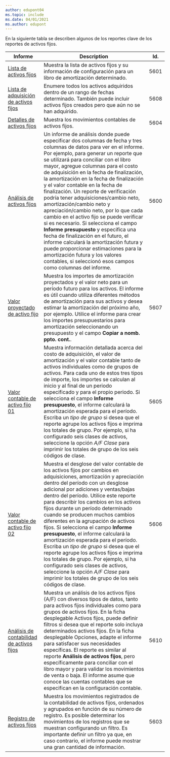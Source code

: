 ```yaml
---
author: edupont04
ms.topic: include
ms.date: 04/01/2021
ms.author: edupont
---
```


En la siguiente tabla se describen algunos de los reportes clave de los reportes de activos fijos.

| Informe | Description | Id. | 
|--|--|--|
| [Lista de activos fijos](https://businesscentral.dynamics.com?report=5601)| Muestra la lista de activos fijos y su información de configuración para un libro de amortización determinado. |5601 |
| [Lista de adquisición de activos fijos](https://businesscentral.dynamics.com?report=5608) |  Enumere todos los activos adquiridos dentro de un rango de fechas determinado. También puede incluir activos fijos creados pero que aún no se han adquirido. |5608 |
| [Detalles de activos fijos](https://businesscentral.dynamics.com?report=5604)| Muestra los movimientos contables de activos fijos. |5604 |
| [Análisis de activos fijos](https://businesscentral.dynamics.com?report=5600)| Un informe de análisis donde puede especificar dos columnas de fecha y tres columnas de datos para ver en el informe. Por ejemplo, para generar un reporte que se utilizará para conciliar con el libro mayor, agregue columnas para el costo de adquisición en la fecha de finalización, la amortización en la fecha de finalización y el valor contable en la fecha de finalización. Un reporte de verificación podría tener adquisiciones/cambio neto, amortización/cambio neto y apreciación/cambio neto, por lo que cada cambio en el activo fijo se puede verificar si es necesario. Si selecciona el campo **Informe presupuesto** y especifica una fecha de finalización en el futuro, el informe calculará la amortización futura y puede proporcionar estimaciones para la amortización futura y los valores contables, si seleccionó esos campos como columnas del informe. |5600|
| [Valor proyectado de activo fijo](https://businesscentral.dynamics.com?report=5607)| Muestra los importes de amortización proyectados y el valor neto para un período futuro para los activos. El informe es útil cuando utiliza diferentes métodos de amortización para sus activos y desea estimar la amortización del próximo año, por ejemplo. Utilice el informe para crear los importes presupuestarios para amortización seleccionando un presupuesto y el campo **Copiar a nomb. ppto. cont.**. |5607 |
| [Valor contable de activo fijo 01](https://businesscentral.dynamics.com?report=5605)|Muestra información detallada acerca del costo de adquisición, el valor de amortización y el valor contable tanto de activos individuales como de grupos de activos. Para cada uno de estos tres tipos de importe, los importes se calculan al inicio y al final de un periodo especificado y para el propio periodo. Si selecciona el campo **Informe presupuesto**, el informe calculará la amortización esperada para el período. Escriba un *tipo de grupo* si desea que el reporte agrupe los activos fijos e imprima los totales de grupo. Por ejemplo, si ha configurado seis clases de activos, seleccione la opción *A/F Clase* para imprimir los totales de grupo de los seis códigos de clase.|5605|
| [Valor contable de activo fijo 02](https://businesscentral.dynamics.com?report=5606)|Muestra el desglose del valor contable de los activos fijos por cambios en adquisiciones, amortización y apreciación dentro del período con un desglose adicional por adiciones y ventas/bajas dentro del período. Utilice este reporte para describir los cambios en los activos fijos durante un período determinado cuando se producen muchos cambios diferentes en la agrupación de activos fijos. Si selecciona el campo **Informe presupuesto**, el informe calculará la amortización esperada para el período. Escriba un *tipo de grupo* si desea que el reporte agrupe los activos fijos e imprima los totales de grupo. Por ejemplo, si ha configurado seis clases de activos, seleccione la opción *A/F Clase* para imprimir los totales de grupo de los seis códigos de clase. |5606|
| [Análisis de contabilidad de activos fijos](https://businesscentral.dynamics.com?report=5610)|Muestra un análisis de los activos fijos (A/F) con diversos tipos de datos, tanto para activos fijos individuales como para grupos de activos fijos. En la ficha desplegable Activos fijos, puede definir filtros si desea que el reporte solo incluya determinados activos fijos. En la ficha desplegable Opciones, adapte el informe para satisfacer sus necesidades específicas. El reporte es similar al reporte **Análisis de activos fijos**, pero específicamente para conciliar con el libro mayor y para validar los movimientos de venta o baja. El informe asume que conoce las cuentas contables que se especifican en la configuración contable. | 5610 |
| [Registro de activos fijos](https://businesscentral.dynamics.com?report=5603) |Muestra los movimientos registrados de la contabilidad de activos fijos, ordenados y agrupados en función de su número de registro. Es posible determinar los movimientos de los registros que se muestran configurando un filtro. Es importante definir un filtro ya que, en caso contrario, el informe puede mostrar una gran cantidad de información. |5603  |
